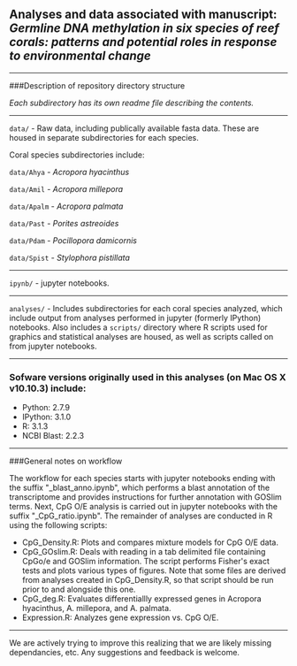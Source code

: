 ## Analyses and data associated with manuscript: _Germline DNA methylation in six species of reef corals: patterns and potential roles in response to environmental change_

---

###Description of repository directory structure

_Each subdirectory has its own readme file describing the contents._

---   

`data/` - Raw data, including publically available fasta data. These are housed in separate subdirectories for each species.

Coral species subdirectories include:

  `data/Ahya` - *Acropora hyacinthus* 
  
  `data/Amil` - *Acropora millepora* 
  
  `data/Apalm` - *Acropora palmata* 
  
  `data/Past` - *Porites astreoides* 
  
  `data/Pdam` - *Pocillopora damicornis* 
  
  `data/Spist` - *Stylophora pistillata* 
  


--- 

`ipynb/` - jupyter notebooks.


---

`analyses/` - Includes subdirectories for each coral species analyzed, which include output from analyses performed in jupyter (formerly IPython) notebooks. Also includes a `scripts/` directory where R scripts used for graphics and statistical analyses are housed, as well as scripts called on from jupyter notebooks. 

---



### Sofware versions originally used in this analyses (on Mac OS X v10.10.3) include: 

* Python: 2.7.9  
* IPython: 3.1.0
* R: 3.1.3  
* NCBI Blast: 2.2.3 
---

###General notes on workflow

The workflow for each species starts with jupyter notebooks ending with the suffix "_blast_anno.ipynb", which performs a blast annotation of the transcriptome and provides instructions for further annotation with GOSlim terms. Next, CpG O/E analysis is carried out in jupyter notebooks with the suffix "_CpG_ratio.ipynb". The remainder of analyses are conducted in R using the following scripts: 

- CpG_Density.R: Plots and compares mixture models for CpG O/E data.
- CpG_GOslim.R: Deals with reading in a tab delimited file containing CpGo/e and GOSlim information. The script performs Fisher's exact tests and plots various types of figures. Note that some files are derived from analyses created in CpG_Density.R, so that script should be run prior to and alongside this one.
- CpG_deg.R: Evaluates differentiallly expressed genes in Acropora hyacinthus, A. millepora, and A. palmata.
- Expression.R: Analyzes gene expression vs. CpG O/E.

---

We are actively trying to improve this realizing that we are likely missing dependancies, etc. Any suggestions and feedback is welcome. 


